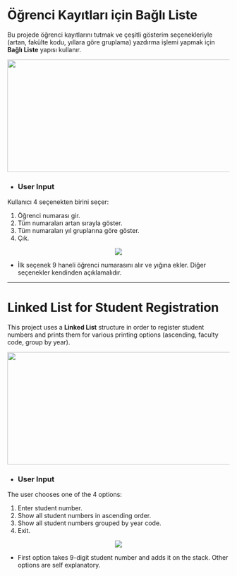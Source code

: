 # Öğrenci Kayıtları için Bağlı Liste

Bu projede öğrenci kayıtlarını tutmak ve çeşitli gösterim seçenekleriyle (artan, fakülte kodu, yıllara göre gruplama) yazdırma işlemi yapmak için **Bağlı Liste** yapısı kullanır. 

<p align="center">
  <img width="749" height="255" src="https://user-images.githubusercontent.com/51864516/116006555-6ccf1700-a614-11eb-87a3-cf0a14db5323.PNG">
</p>

- ### User Input
Kullanıcı 4 seçenekten birini seçer: 
1.  Öğrenci numarası gir. 
2.  Tüm numaraları artan sırayla göster.
3.  Tüm numaraları yıl gruplarına göre göster.
4.  Çık.

<p align="center">
  <img src="https://user-images.githubusercontent.com/51864516/116006595-98520180-a614-11eb-8b53-1261d5cb5740.PNG">
</p>

* İlk seçenek 9 haneli öğrenci numarasını alır ve yığına ekler. Diğer seçenekler kendinden açıklamalıdır.

-----------

# Linked List for Student Registration

This project uses a **Linked List** structure in order to register student numbers and prints them for various printing options (ascending, faculty code, group by year).  

<p align="center">
  <img width="749" height="255" src="https://user-images.githubusercontent.com/51864516/116006608-a738b400-a614-11eb-82b0-22680b691705.png">
</p>

- ### User Input
The user chooses one of the 4 options: 
1.  Enter student number. 
2.  Show all student numbers in ascending order.
3.  Show all student numbers grouped by year code.
4.  Exit.

<p align="center">
  <img src="https://user-images.githubusercontent.com/51864516/116006595-98520180-a614-11eb-8b53-1261d5cb5740.PNG">
</p>

* First option takes 9-digit student number and adds it on the stack. Other options are self explanatory. 
